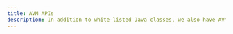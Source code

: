 ```yaml
---
title: AVM APIs
description: In addition to white-listed Java classes, we also have AVM APIs for you to write better Java smart contracts.
---
```

